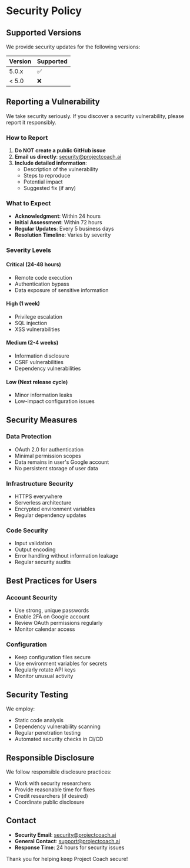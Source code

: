 # Security Policy

## Supported Versions

We provide security updates for the following versions:

| Version | Supported          |
| ------- | ------------------ |
| 5.0.x   | :white_check_mark: |
| < 5.0   | :x:                |

## Reporting a Vulnerability

We take security seriously. If you discover a security vulnerability, please report it responsibly.

### How to Report

1. **Do NOT create a public GitHub issue**
2. **Email us directly**: security@projectcoach.ai
3. **Include detailed information**:
   - Description of the vulnerability
   - Steps to reproduce
   - Potential impact
   - Suggested fix (if any)

### What to Expect

- **Acknowledgment**: Within 24 hours
- **Initial Assessment**: Within 72 hours
- **Regular Updates**: Every 5 business days
- **Resolution Timeline**: Varies by severity

### Severity Levels

#### Critical (24-48 hours)
- Remote code execution
- Authentication bypass
- Data exposure of sensitive information

#### High (1 week)
- Privilege escalation
- SQL injection
- XSS vulnerabilities

#### Medium (2-4 weeks)
- Information disclosure
- CSRF vulnerabilities
- Dependency vulnerabilities

#### Low (Next release cycle)
- Minor information leaks
- Low-impact configuration issues

## Security Measures

### Data Protection
- OAuth 2.0 for authentication
- Minimal permission scopes
- Data remains in user's Google account
- No persistent storage of user data

### Infrastructure Security
- HTTPS everywhere
- Serverless architecture
- Encrypted environment variables
- Regular dependency updates

### Code Security
- Input validation
- Output encoding
- Error handling without information leakage
- Regular security audits

## Best Practices for Users

### Account Security
- Use strong, unique passwords
- Enable 2FA on Google account
- Review OAuth permissions regularly
- Monitor calendar access

### Configuration
- Keep configuration files secure
- Use environment variables for secrets
- Regularly rotate API keys
- Monitor unusual activity

## Security Testing

We employ:
- Static code analysis
- Dependency vulnerability scanning
- Regular penetration testing
- Automated security checks in CI/CD

## Responsible Disclosure

We follow responsible disclosure practices:
- Work with security researchers
- Provide reasonable time for fixes
- Credit researchers (if desired)
- Coordinate public disclosure

## Contact

- **Security Email**: security@projectcoach.ai
- **General Contact**: support@projectcoach.ai
- **Response Time**: 24 hours for security issues

Thank you for helping keep Project Coach secure!